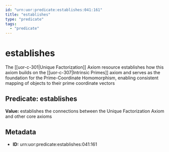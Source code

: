 ```yaml
---
id: "urn:uor:predicate:establishes:041:161"
title: "establishes"
type: "predicate"
tags:
  - "predicate"
---
```


# establishes

The [[uor-c-301|Unique Factorization]] Axiom resource establishes how this axiom builds on the [[uor-c-307|Intrinsic Primes]] axiom and serves as the foundation for the Prime-Coordinate Homomorphism, enabling consistent mapping of objects to their prime coordinate vectors

## Predicate: establishes

**Value:** establishes the connections between the Unique Factorization Axiom and other core axioms

## Metadata

- **ID:** urn:uor:predicate:establishes:041:161
